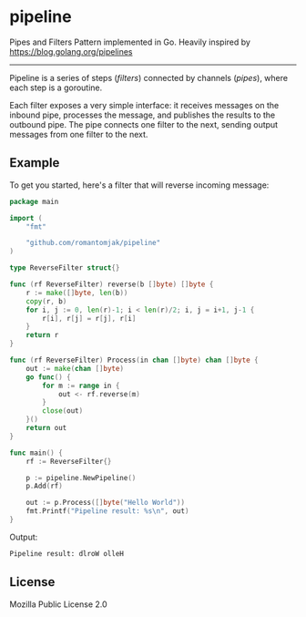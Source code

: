 # pipeline

Pipes and Filters Pattern implemented in Go. Heavily inspired by https://blog.golang.org/pipelines

---

Pipeline is a series of steps (_filters_) connected by channels (_pipes_), where each step is a goroutine.

Each filter exposes a very simple interface: it receives messages on the inbound pipe, processes the message, and publishes the results to the outbound pipe. The pipe connects one filter to the next, sending output messages from one filter to the next.

## Example

To get you started, here's a filter that will reverse incoming message:

```go
package main

import (
	"fmt"

	"github.com/romantomjak/pipeline"
)

type ReverseFilter struct{}

func (rf ReverseFilter) reverse(b []byte) []byte {
	r := make([]byte, len(b))
	copy(r, b)
	for i, j := 0, len(r)-1; i < len(r)/2; i, j = i+1, j-1 {
		r[i], r[j] = r[j], r[i]
	}
	return r
}

func (rf ReverseFilter) Process(in chan []byte) chan []byte {
	out := make(chan []byte)
	go func() {
		for m := range in {
			out <- rf.reverse(m)
		}
		close(out)
	}()
	return out
}

func main() {
	rf := ReverseFilter{}

	p := pipeline.NewPipeline()
	p.Add(rf)

	out := p.Process([]byte("Hello World"))
	fmt.Printf("Pipeline result: %s\n", out)
}
```

Output:

```sh
Pipeline result: dlroW olleH
```

## License

Mozilla Public License 2.0
